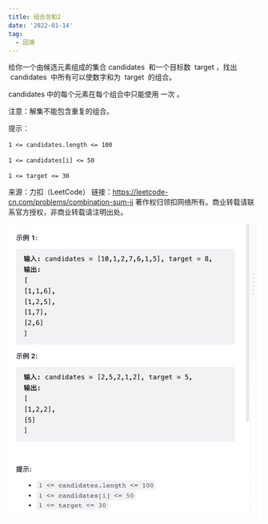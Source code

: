 ```yaml
---
title: 组合总和2
date: '2022-01-14'
tag:
  - 回溯
---
```


给你一个由候选元素组成的集合 candidates  和一个目标数  target ，找出  candidates  中所有可以使数字和为  target  的组合。

candidates 中的每个元素在每个组合中只能使用 一次 。

注意：解集不能包含重复的组合。

提示：

`1 <= candidates.length <= 100`

`1 <= candidates[i] <= 50`

`1 <= target <= 30`

来源：力扣（LeetCode）
链接：<https://leetcode-cn.com/problems/combination-sum-ii>
著作权归领扣网络所有。商业转载请联系官方授权，非商业转载请注明出处。

![alt](./image/example.jpg)
